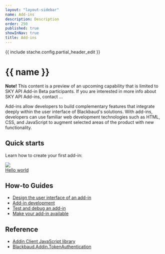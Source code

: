 ```yaml
---
layout: "layout-sidebar"
name: Add-ins
description: Description
order: 250
published: true
showInNav: true
title: Add-ins
---
```

{{ include stache.config.partial_header_edit }}

# {{ name }}

<bb-alert bb-alert-type="info"><strong>Note!</strong> This content is a preview of an upcoming capability that is limited to SKY API Add-in Beta participants. If you are interested in more info about SKY API Add-ins, contact ... </bb-alert>

Add-ins allow developers to build complementary features that integrate deeply within the user interface of Blackbaud's solutions.  With add-ins, developers can use familiar web development technologies such as HTML, CSS, and JavaScript to augment selected areas of the product with new functionality.

## Quick starts

Learn how to create your first add-in:

<a href="{{ stache.config.guide_addins }}/createaddin">
    <img src="https://sky.blackbaudcdn.net/skyuxapps/host-assets/assets/nuget-package-thumbnail-v1.8114fffa845b0dba0fd2c04599e4e0e7cf5fe95a.png" />    
    <div>Hello world</div>
<a>

## How-to Guides

* <a href="http://www.example.com">Design the user interface of an add-in</a>
* <a href="http://www.example.com">Add-in development</a>
* <a href="http://www.example.com">Test and debug an add-in</a>
* <a href="http://www.example.com">Make your add-in available</a>

## Reference

* <a href="https://github.com/blackbaud/sky-api-addin" target="_new"><i class="fa fa-github" aria-hidden="true"></i> Addin Client JavaScript library</a>
* <a href="https://www.nuget.org/packages/Blackbaud.Addin.TokenAuthentication" target="_new"><i class="fa fa-globe" aria-hidden="true"></i> Blackbaud.Addin.TokenAuthentication</a>